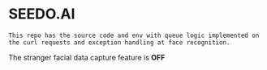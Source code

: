 # SEEDO.AI
```
This repo has the source code and env with queue logic implemented on the curl requests and exception handling at face recognition.
```
The stranger facial data capture feature is **OFF**
